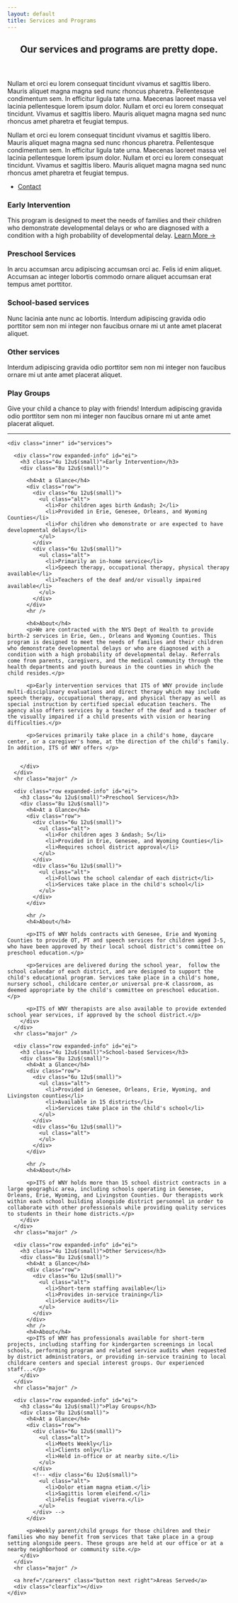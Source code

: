 ```yaml
---
layout: default
title: Services and Programs
---
```


<!-- Main -->
<div id="main">
  <section id="two">
    <div class="inner">
      <header class="major">
        <h2>Our services and programs are pretty dope.</h2>
      </header>
      <p>Nullam et orci eu lorem consequat tincidunt vivamus et sagittis libero. Mauris aliquet magna magna sed nunc rhoncus pharetra. Pellentesque condimentum sem. In efficitur ligula tate urna. Maecenas laoreet massa vel lacinia pellentesque lorem ipsum dolor. Nullam et orci eu lorem consequat tincidunt. Vivamus et sagittis libero. Mauris aliquet magna magna sed nunc rhoncus amet pharetra et feugiat tempus.</p>
      <p>Nullam et orci eu lorem consequat tincidunt vivamus et sagittis libero. Mauris aliquet magna magna sed nunc rhoncus pharetra. Pellentesque condimentum sem. In efficitur ligula tate urna. Maecenas laoreet massa vel lacinia pellentesque lorem ipsum dolor. Nullam et orci eu lorem consequat tincidunt. Vivamus et sagittis libero. Mauris aliquet magna magna sed nunc rhoncus amet pharetra et feugiat tempus.</p>
      <ul class="actions">
        <li><a href="/careers" class="button next">Contact</a></li>
      </ul>
    </div>
  </section>
  <section id="two">
  <!-- short descriptions -->
    <div class="inner" id="services">
      <div class="row">
        <div class="6u 12u$(small)">
          <h3>Early Intervention</h3>
          <p>This program is designed to meet the needs of families and their children who demonstrate developmental delays or who are diagnosed with a condition with a high probability of developmental delay. <a href="#ei" class="scrolly">Learn More &rarr;</a></p>
        </div>
        <div class="6u$ 12u$(small)">
          <h3>Preschool Services</h3>
          <p>In arcu accumsan arcu adipiscing accumsan orci ac. Felis id enim aliquet. Accumsan ac integer lobortis commodo ornare aliquet accumsan erat tempus amet porttitor.</p>
        </div>
        <!-- Break -->
        <div class="4u 12u$(medium)">
          <h3>School-based services</h3>
          <p>Nunc lacinia ante nunc ac lobortis. Interdum adipiscing gravida odio porttitor sem non mi integer non faucibus ornare mi ut ante amet placerat aliquet.</p>
        </div>
        <div class="4u 12u$(medium)">
          <h3>Other services</h3>
          <p>Interdum adipiscing gravida odio porttitor sem non mi integer non faucibus ornare mi ut ante amet placerat aliquet.</p>
        </div>
        <div class="4u$ 12u$(medium)">
          <h3>Play Groups</h3>
          <p>Give your child a chance to play with friends! Interdum adipiscing gravida odio porttitor sem non mi integer non faucibus ornare mi ut ante amet placerat aliquet.</p>
        </div>
      </div>
    </div>
    <hr class="major" />
<!-- end short descriptions -->

    <div class="inner" id="services">
<!-- ei description -->
      <div class="row expanded-info" id="ei">
        <h3 class="4u 12u$(small)">Early Intervention</h3>
        <div class="8u 12u$(small)">

          <h4>At a Glance</h4>
          <div class="row">
            <div class="6u 12u$(small)">
              <ul class="alt">
                <li>For children ages birth &ndash; 2</li>
                <li>Provided in Erie, Genesee, Orleans, and Wyoming Counties</li>
                <li>For children who demonstrate or are expected to have developmental delays</li>
              </ul>
            </div>
            <div class="6u 12u$(small)">
              <ul class="alt">
                <li>Primarily an in-home service</li>
                <li>Speech therapy, occupational therapy, physical therapy available</li>
                <li>Teachers of the deaf and/or visually impaired available</li>
              </ul>
            </div>
          </div>
          <hr />

          <h4>About</h4>
          <p>We are contracted with the NYS Dept of Health to provide birth-2 services in Erie, Gen., Orleans and Wyoming Counties. This program is designed to meet the needs of families and their children who demonstrate developmental delays or who are diagnosed with a condition with a high probability of developmental delay. Referrals come from parents, caregivers, and the medical community through the health departments and youth bureaus in the counties in which the child resides.</p>

          <p>Early intervention services that ITS of WNY provide include multi-disciplinary evaluations and direct therapy which may include speech therapy, occupational therapy, and physical therapy as well as special instruction by certified special education teachers. The agency also offers services by a teacher of the deaf and a teacher of the visually impaired if a child presents with vision or hearing difficulties.</p>

          <p>Services primarily take place in a child's home, daycare center, or a caregiver's home, at the direction of the child's family. In addition, ITS of WNY offers </p>


        </div>
      </div>
      <hr class="major" />
<!-- end ei -->

<!-- preschool services -->
      <div class="row expanded-info" id="ei">
        <h3 class="4u 12u$(small)">Preschool Services</h3>
        <div class="8u 12u$(small)">
          <h4>At a Glance</h4>
          <div class="row">
            <div class="6u 12u$(small)">
              <ul class="alt">
                <li>For children ages 3 &ndash; 5</li>
                <li>Provided in Erie, Genesee, and Wyoming Counties</li>
                <li>Requires school district approval</li>
              </ul>
            </div>
            <div class="6u 12u$(small)">
              <ul class="alt">
                <li>Follows the school calendar of each district</li>
                <li>Services take place in the child's school</li>
              </ul>
            </div>
          </div>

          <hr />
          <h4>About</h4>

          <p>ITS of WNY holds contracts with Genesee, Erie and Wyoming Counties to provide OT, PT and speech services for children aged 3-5, who have been approved by their local school district's committee on preschool education.</p>

          <p>Services are delivered during the school year,  follow the school calendar of each district, and are designed to support the child's educational program. Services take place in a child's home, nursery school, childcare center,or universal pre-K classroom, as deemed appropriate by the child's committee on preschool education.</p>

          <p>ITS of WNY therapists are also available to provide extended school year services, if approved by the school district.</p>
        </div>
      </div>
      <hr class="major" />
<!-- end preschool services -->



<!-- school services -->
      <div class="row expanded-info" id="ei">
        <h3 class="4u 12u$(small)">School-based Services</h3>
        <div class="8u 12u$(small)">
          <h4>At a Glance</h4>
          <div class="row">
            <div class="6u 12u$(small)">
              <ul class="alt">
                <li>Provided in Genesee, Orleans, Erie, Wyoming, and Livingston counties</li>
                <li>Available in 15 districts</li>
                <li>Services take place in the child's school</li>
              </ul>
            </div>
            <div class="6u 12u$(small)">
              <ul class="alt">
              </ul>
            </div>
          </div>

          <hr />
          <h4>About</h4>

          <p>ITS of WNY holds more than 15 school district contracts in a large geograghic area, including schools operating in Genesee, Orleans, Erie, Wyoming, and Livingston Counties. Our therapists work within each school building alongside district personnel in order to collaborate with other professionals while providing quality services to students in their home districts.</p>
        </div>
      </div>
      <hr class="major" />
<!-- end school services -->

<!-- other services -->
      <div class="row expanded-info" id="ei">
        <h3 class="4u 12u$(small)">Other Services</h3>
        <div class="8u 12u$(small)">
          <h4>At a Glance</h4>
          <div class="row">
            <div class="6u 12u$(small)">
              <ul class="alt">
                <li>Short-term staffing available</li>
                <li>Provides in-service training</li>
                <li>Service audits</li>
              </ul>
            </div>
          </div>
          <hr />
          <h4>About</h4>
          <p>ITS of WNY has professionals available for short-term projects, including staffing for kindergarten screenings in local schools, performing program and related service audits when requested by district administrators, or providing in-service training to local childcare centers and special interest groups. Our experienced staff...</p>
        </div>
      </div>
      <hr class="major" />
<!-- end other services -->


<!-- other services -->
      <div class="row expanded-info" id="ei">
        <h3 class="4u 12u$(small)">Play Groups</h3>
        <div class="8u 12u$(small)">
          <h4>At a Glance</h4>
          <div class="row">
            <div class="6u 12u$(small)">
              <ul class="alt">
                <li>Meets Weekly</li>
                <li>Clients only</li>
                <li>Held in-office or at nearby site.</li>
              </ul>
            </div>
            <!-- <div class="6u 12u$(small)">
              <ul class="alt">
                <li>Dolor etiam magna etiam.</li>
                <li>Sagittis lorem eleifend.</li>
                <li>Felis feugiat viverra.</li>
              </ul>
            </div> -->
          </div>

          <p>Weekly parent/child groups for those children and their families who may benefit from services that take place in a group setting alongside peers. These groups are held at our office or at a nearby neighborhood or community site.</p>
        </div>
      </div>
      <hr class="major" />
<!-- end other services -->
      <a href="/careers" class="button next right">Areas Served</a>
      <div class="clearfix"></div>
    </div>
  </section>
</div>
